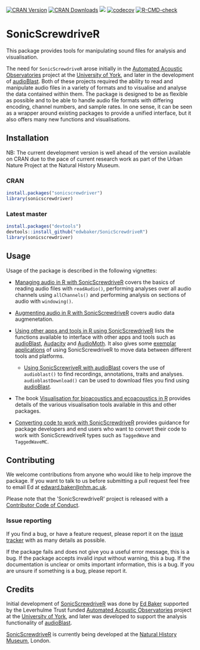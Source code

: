 [![CRAN Version](https://www.r-pkg.org/badges/version/sonicscrewdriver)](https://cran.r-project.org/package=sonicscrewdriver) [![CRAN Downloads](https://cranlogs.r-pkg.org/badges/grand-total/sonicscrewdriver)]() [![](http://cranlogs.r-pkg.org/badges/last-week/sonicscrewdriver?color=green)](https://cran.r-project.org/package=sonicscrewdriver) [![codecov](https://codecov.io/gh/edwbaker/SonicScrewdriveR/graph/badge.svg?token=pQq9E428KB)](https://codecov.io/gh/edwbaker/SonicScrewdriveR) [![R-CMD-check](https://github.com/edwbaker/SonicScrewdriveR/actions/workflows/R-CMD-check.yaml/badge.svg)](https://github.com/edwbaker/SonicScrewdriveR/actions/workflows/R-CMD-check.yaml)

# SonicScrewdriveR

This package provides tools for manipulating sound files for analysis and visualisation.

The need for `SonicScrewdriveR` arose initially in the [Automated Acoustic Observatories](https://ebaker.me.uk/aoo) project at the [University of York](https://www.york.ac.uk), and later in the development of [audioBlast](https://audioblast.org). Both of these projects required the ability to read and manipulate audio files in a variety of formats and to visualise and analyse the data contained within them. The package is designed to be as flexible as possible and to be able to handle audio file formats with differing encoding, channel numbers, and sample rates. In one sense, it can be seen as a wrapper around existing packages to provide a unified interface, but it also offers many new functions and visualisations.

## Installation

NB: The current development version is well ahead of the version available on CRAN due to the pace of current research work as part of the Urban Nature Project at the Natural History Museum.

### CRAN

``` r
install.packages("sonicscrewdriver")
library(sonicscrewdriver)
```

### Latest master

``` r
install.packages("devtools")
devtools::install_github("edwbaker/SonicScrewdriveR")
library(sonicscrewdriver)
```

## Usage

Usage of the package is described in the following vignettes:

-   [Managing audio in R with SonicScrewdriveR](https://sonicscrewdriver.ebaker.me.uk/articles/manage_audio.html) covers the basics of reading audio files with `readAudio()`, performing analyses over all audio channels using `allChannels()` and performing analysis on sections of audio with `windowing()`.

-   [Augmenting audio in R with SonicScrewdriveR](https://sonicscrewdriver.ebaker.me.uk/articles/augment-audio-data.html) covers audio data augmenetation.

-   [Using other apps and tools in R using SonicScrewdriveR](https://sonicscrewdriver.ebaker.me.uk/articles/other-apps.html) lists the functions available to interface with other apps and tools such as [audioBlast](https://audioblast.org), [Audacity](https://www.audacityteam.org) and [AudioMoth](https://www.openacousticdevices.info/audiomoth). It also gives some [exemplar applications](https://sonicscrewdriver.ebaker.me.uk/articles/other-apps.html#exemplar-applications) of using SonicScrewdriveR to move data between different tools and platforms.

    -   [Using SonicScrewriveR with audioBlast](https://sonicscrewdriver.ebaker.me.uk/articles/audioblast.html) covers the use of `audioblast()` to find recordings, annotations, traits and analyses. `audioblastDownload()` can be used to download files you find using [audioBlast](https://audioblast.org).

-   The book [Visualisation for bioacoustics and ecoacoustics in R](https://av.ebaker.me.uk) provides details of the various visualisation tools available in this and other packages.

-  [Converting code to work with SonicScrewdriveR](https://sonicscrewdriver.ebaker.me.uk/articles/converting-code.html) provides guidance for package developers and end users who want to convert their code to work with SonicScrewdriveR types such as `TaggedWave` and `TaggedWaveMC`.

## Contributing

We welcome contributions from anyone who would like to help improve the package. If you want to talk to us before submitting a pull request feel free to email Ed at [edward.baker\@nhm.ac.uk](mailto:edward.baker@nhm.ac.uk).

Please note that the 'SonicScrewdriveR' project is released with a [Contributor Code of Conduct](https://github.com/edwbaker/SonicScrewdriveR/blob/master/CODE-OF-CONDUCT.md).

### Issue reporting

If you find a bug, or have a feature request, please report it on the [issue tracker](https://github.com/edwbaker/SonicScrewdriveR/issues) with as many details as possible.

If the package fails and does not give you a useful error message, this is a bug. If the package accepts invalid input without warning, this a bug. If the documentation is unclear or omits important information, this is a bug. If you are unsure if something is a bug, please report it.

## Credits

Initial development of [SonicScrewdriveR](https://sonicscrewdriver.ebaker.me.uk) was done by [Ed Baker](https://ebaker.me.uk) supported by the Leverhulme Trust funded [Automated Acoustic Observatories](https://ebaker.me.uk/aao) project at the [University of York](https://york.ac.uk), and later was developed to support the analysis functionality of [audioBlast](https://audioblast.org).

[SonicScrewdriveR](https://sonicscrewdriver.ebaker.me.uk) is currently being developed at the [Natural History Museum](https://www.nhm.ac.uk), London.
